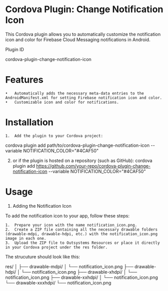 # Cordova Plugin: Change Notification Icon

This Cordova plugin allows you to automatically customize the notification icon and color for Firebase Cloud Messaging notifications in Android.

Plugin ID

cordova-plugin-change-notification-icon

# Features

	•	Automatically adds the necessary meta-data entries to the AndroidManifest.xml for setting Firebase notification icon and color.
	•	Customizable icon and color for notifications.

# Installation

	1.	Add the plugin to your Cordova project:

  cordova plugin add path/to/cordova-plugin-change-notification-icon --variable NOTIFICATION_COLOR="#4CAF50"

  2. or if the plugin is hosted on a repository (such as GitHub):
cordova plugin add https://github.com/your-repo/cordova-plugin-change-notification-icon --variable NOTIFICATION_COLOR="#4CAF50"


# Usage

1. Adding the Notification Icon

To add the notification icon to your app, follow these steps:

	1.	Prepare your icon with the name notification_icon.png.
	2.	Create a ZIP file containing all the necessary drawable folders (drawable-mdpi, drawable-hdpi, etc.) with the notification_icon.png image in each one.
	3.	Upload the ZIP file to Outsystems Resources or place it directly in your Cordova project under the res folder.


The strucuture should look like this:

  res/
│
├── drawable-mdpi/
│   └── notification_icon.png
├── drawable-hdpi/
│   └── notification_icon.png
├── drawable-xhdpi/
│   └── notification_icon.png
├── drawable-xxhdpi/
│   └── notification_icon.png
└── drawable-xxxhdpi/
    └── notification_icon.png

